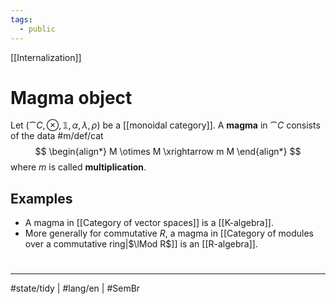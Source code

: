 ```yaml
---
tags:
  - public
---
```

[[Internalization]]
# Magma object

Let $(\cat C, \otimes, \mathbb{1}, \alpha, \lambda, \rho)$ be a [[monoidal category]].
A **magma** in $\cat C$ consists of the data #m/def/cat
$$
\begin{align*}
M \otimes M \xrightarrow m M
\end{align*}
$$
where $m$ is called **multiplication**.

## Examples

- A magma in [[Category of vector spaces]] is a [[K-algebra]].
- More generally for commutative $R$, a magma in [[Category of modules over a commutative ring|$\lMod R$]] is an [[R-algebra]].
#
---
#state/tidy | #lang/en | #SemBr
